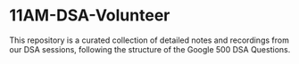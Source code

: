 # 11AM-DSA-Volunteer
This repository is a curated collection of detailed notes and recordings from our DSA sessions, following the structure of the Google 500 DSA Questions.
